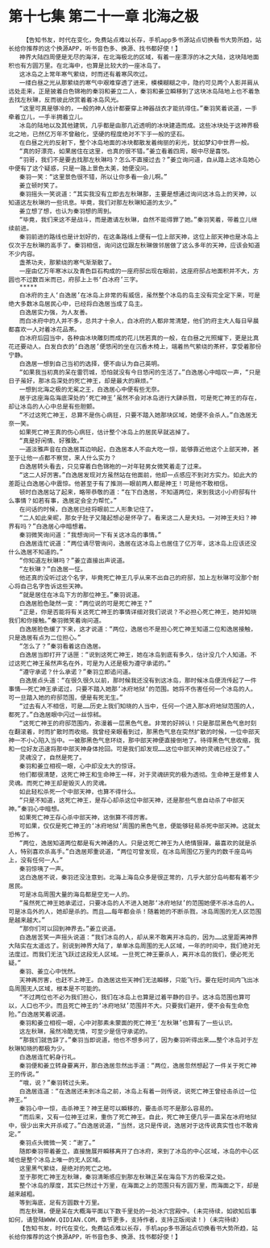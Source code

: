 # 第十七集 第二十一章 北海之极
        【告知书友，时代在变化，免费站点难以长存，手机app多书源站点切换看书大势所趋，站长给你推荐的这个换源APP，听书音色多、换源、找书都好使！】
       神界大陆四周便是无尽的海洋，在北海极北的区域，有着一座漂浮的冰之大陆，这块陆地面积也有方圆万里。在北海中，也算是比较大的一座冰岛了。
       这冰岛之上常年寒气萦绕，时而还有着寒风吹过。
       一缕白昼之光从那萦绕的寒气中艰难穿透了进来，模模糊糊之中，隐约可见两个人影并肩从远处走来，正是披着白色锦袍的秦羽和姜立二人，秦羽和姜立瞬移到了这块冰岛陆地上也不着急去找左秋琳，反而彼此欣赏着着冰岛风光。
       “这里可真是够冷的，一般的神人估计都要穿上神器战衣才能抗得住。”秦羽笑着说道，一手牵着立儿，一手半拥着立儿。
       冰岛的陆地以及其他建筑，几乎都是由那几近透明的冰块建造而成。这些冰块处于这神界极北之地，已然亿万年不曾融化，坚硬的程度绝对不下于一般的坚石。
       在白昼之光的反射下，整个冰岛地面的冰块都散发着绚丽的彩光，犹如梦幻中世界一般。
       “真的好漂亮，如果居住在这里，也真的很不错。”姜立看着四周，眼中尽是喜悦。
       “羽哥，我们不是要去找那左秋琳吗？怎么不直接过去？”姜立询问道，自从踏上这冰岛她心中便有了这个疑惑，只是一路上景色太美，她便没问。
       秦羽一笑：“这里景色很不错，所以让你多看一会儿啊。”
       姜立顿时笑了。
       秦羽摇头一笑说道：“其实我没有立即去左秋琳那，主要是想通过询问这冰岛上的天神，以知道这左秋琳的一些讯息。毕竟，我们对那左秋琳知道的太少。”
       姜立想了想，也认为秦羽想的周到。
       “毕竟，我们来这不是战斗，而是邀请左秋琳，自然不能得罪了她。”秦羽笑着，带着立儿继续前进。
       秦羽前进的路线也是计划好的，在这条路线上便有一位上部天神，这位上部天神也是冰岛上仅次于左秋琳的高手了。秦羽相信，询问这位跟左秋琳做邻居做了这么多年的天神，应该会知道不少内容。
       盏茶功夫，那萦绕的寒气渐渐散了。
       一座由亿万年寒冰以及青色巨石构成的一座府邸出现在眼前，这座府邸占地面积并不大，方圆也不过数百米而已，府邸上上书‘白冰府’三字。
       *****
       白冰府的主人‘白逸居’在冰岛上非常的有威信，虽然整个冰岛的岛主没有完全定下来，可是绝大多数冰岛居民心中，已经将白逸居当成了岛主。
       白逸居实力强，为人友善。
       而白冰府中的人并不多，总共才十余人，白冰府的人都非常清楚，他们的府主大人每日早晨都喜欢一人对着冰花品茶。
       白冰府后园当中，各种由冰块雕刻而成的花儿恍若真的一般，在白昼之光照耀下，更是比真花还要动人。白发白衣的‘白逸居’便悠闲的坐在沉香木椅上，端着热气萦绕的茶杯，享受着那份宁静。
       白逸居一想到自己当初的选择，便不由认为自己英明。
       “如果我当初真的呆在雷罚城，恐怕就没有今日悠闲的生活了。”白逸居心中暗叹一声，“只是日子虽好，那冰岛深处的死亡神王，却是最大的麻烦。”
       一想到北海之极的无冕之王，白逸居心中便有些无奈。
       居于这座海岛海底深处的‘死亡神王’虽然不会对冰岛进行大肆杀戮，可是死亡神王的存在，却让冰岛的人心中总是有些胆颤。
       “不过这死亡神王，总算不是伤心病狂，只要不踏入她那块区域，她便不会杀人。”白逸居无奈一笑。
       如果死亡神王真的伤心病狂，估计整个冰岛上的居民早就逃掉了。
       “真是好闲情、好雅致。”
       一道淡雅声音在白逸居耳边响起，白逸居本人不由大吃一惊，能够靠近他这个上部天神，甚至于让他一点都不察觉，来人什么实力？
       白逸居转头看去，只见穿着白色锦袍的一对年轻男女微笑着走了过来。
       “这二人好厉害。”白逸居发现对方虽然站在他面前，他却一点感应不到对方实力。如此大的差距让白逸居心中震惊。他甚至于有了推测——眼前两人都是神王！可是他不敢相信。
       顿时白逸居站了起来，略带恭敬的道：“在下白逸居，不知道两位，来到我这小小府邸有什么事情？如若有事，逸居定会全力帮忙。”
       在问话的时候，白逸居已经将眼前二人形象记住了。
       “二人如此亲昵，那女子肚子又隆起想必是怀孕了。看来这二人是夫妇。一对神王夫妇？神界有吗？”白逸居心中暗想着。
       秦羽微笑询问道：“我想询问一下有关这冰岛的事情。”
       白逸居连忙说道：“两位请尽管询问，逸居在这冰岛上也居住了亿万年，这冰岛上应该还没什么逸居不知道的。”
       “你知道左秋琳吗？”姜立直接出声说道。
       “左秋琳？”白逸居一怔。
       他还真的没听过这个名字，毕竟死亡神王几乎从来不出自己的府邸，加上左秋琳可没那个耐心将自己名字告诉这些天神。
       “就是居住在冰岛下方的那位神王。”秦羽说道。
       白逸居脸色陡然一变：“两位说的可是死亡神王？”
       “正是，你是否能将有关这死亡神王的事情详细对我们说说？不必担心死亡神王，她并知晓我们和你接触。”秦羽微笑着询问道。
       白逸居脸色缓了下来，这才说道：“两位，逸居也不是担心死亡神王知道二位和逸居接触，只是逸居有点为二位担心。”
       “怎么了？”秦羽看着这白逸居。
       白逸居当即打开了话匣：“说到这死亡神王，她在冰岛到底有多久，估计没几个人知道。不过这死亡神王虽然声名在外，可是为人还是极为遵守承诺的。”
       “遵守承诺？什么承诺？”秦羽立即追问道。
       白逸居点头道：“在很久很久以前，那时候我还没有到这冰岛，那时候冰岛便流传起了一件事情——死亡神王承诺过，只要不踏入她那‘冰府地狱’的范围。她将不伤害任何一个冰岛的人。可一旦踏入她的府邸范围，便是有死无生。”
       “过去有人不相信，可是……历史上我们知晓的人当中，任何一个进入那冰府地狱范围的人，都死了。”白逸居眼中闪过一丝惊秫。
       “这死亡神王的府邸范围内，弥漫着一层黑色气息。非常的好辨认！只是那层黑色气息时刻在翻滚着，时而扩散时而收缩。我曾经亲眼看到过，那黑色气息在突然扩散的时候，一位中部天神一不小心陷入当中。一被那黑色气息环绕，那中部天神便直接倒地了。待得黑色气息收缩，我和一位好友迅速将那中部天神身体抢回。可是我们却发现……这位中部天神的灵魂已经没了。”
       灵魂没了，自然是死了。
       秦羽和姜立相视一眼，心中却没太大的惊讶。
       他们都很清楚，这死亡神王和生命神王一样，对于灵魂研究的极为透彻。生命神王是修复人灵魂。而死亡神王却是毁灭人的灵魂。
       如此轻松杀死一个中部天神，也算不得什么。
       “只是不知道，这死亡神王，是存心却杀这位中部天神，还是那些气息自动杀了中部天神。”秦羽心中暗想。
       如果死亡神王存心杀中部天神，这倒算不得厉害。
       可如果，仅仅是死亡神王的‘冰府地狱’周围的黑色气息，便能够轻易杀死中部天神。这就太恐怖了。
       “两位，逸居知道两位都是有大神通的人。只是这死亡神王为人绝情狠辣，最喜欢的就是杀人，特别喜欢杀高手。”白逸居郑重说道，“两位可曾发现，在冰岛周围亿万里内的数千座岛屿上，没有任何一人。”
       秦羽惊咦了一声。
       这白逸居不说，秦羽还没注意到。北海上海岛众多是很正常的，几乎大部分岛屿都有着不少居民。
       可是冰岛周围大量的海岛都是空无一人的。
       “虽然死亡神王她承诺过，只要冰岛的人不进入她那‘冰府地狱’的范围她便不杀冰岛的人。可是冰岛外的人，她却是杀的。而且……每年都会杀！随着她的不断杀戮，冰岛周围的无人区范围是越来越大。”
       “那你们可以回到神界去。”姜立说道。
       白逸居苦笑一声摇头说道：“我们冰岛的人，却从来不敢离开冰岛的，因为……这里距离神界大陆实在太遥远了。别说到神界大陆了，单单冰岛周围的无人区域，一年的时间中，我们绝对无法度过。而我们无法飞跃过这段无人区域。一旦死亡神王要杀人，离开冰岛的我们，便必死无疑。”
       秦羽、姜立心中恍然。
       天神再厉害，也赶不上神王。白逸居这些天神们无法瞬移，只能飞行。要在短时间内飞出冰岛周围无人区域，根本是不可能的。
       “不过两位也不必为我们担心，我们在冰岛上也算是过着平静的日子。这冰岛范围也算可以，人口也不少。而且死亡神王的‘冰府地狱’范围并不大。只要我们避开，便不会有生命危险。”白逸居笑着说道。
       秦羽和姜立相视一眼，心中对那素未蒙面的死亡神王‘左秋琳’也算有了一些认识。
       这左秋琳，虽然冷酷无情，可至少是信守承诺的。
       “那我们就告辞了。”秦羽当即说道，他也不想多问了，因为秦羽听得出来……整个冰岛对于左秋琳知晓的都极为少。
       白逸居连忙躬身行礼。
       秦羽便和姜立转身要离开，那白逸居忽然出手道：“两位，逸居忽然想起了一件关于死亡神王的传说。”
       “哦，说？”秦羽转过头来。
       白逸居连道：“在逸居还未到冰岛之前，冰岛上有着一则传说，说死亡神王曾经击杀过一位神王。”
       秦羽心中一惊，击杀神王？神王是可以瞬移的，要击杀可不是那么容易的。
       “而后来，又有一位神王过来，重伤了死亡神王。自此，死亡神王便几乎一直呆在冰府地狱中，很少出来大开杀戒了。”白逸居说道，“当然，这只是传说，逸居对于这传说真实性也不敢肯定。”
       秦羽点头微微一笑：“谢了。”
       随即秦羽带着姜立，直接施展开瞬移离开了白冰府，来到了冰岛的中心区域，冰岛的中心区域也是整个冰岛上唯一的无人区域。
       这里黑气萦绕，是绝对的死亡之地。
       至于那死亡神王左秋琳，秦羽清晰感应到那左秋琳正呆在海岛下方的极深之处。
       整个冰岛的厚度，其实已然过十万里，在海面之上的范围只有方圆万里，而海面之下，却是越来越粗。
       等到海底，足有方圆数十万里。
       而左秋琳，便是呆在大概海平面以下数千里处的一处冰穴宫殿中。(未完待续，如欲知后事如何，请登陆WWW.QIDIAN.COM，章节更多，支持作者，支持正版阅读！)（未完待续）
       【告知书友，时代在变化，免费站点难以长存，手机app多书源站点切换看书大势所趋，站长给你推荐的这个换源APP，听书音色多、换源、找书都好使！】
